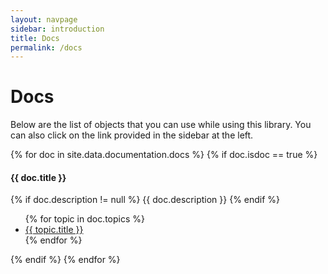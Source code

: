```yaml
---
layout: navpage
sidebar: introduction
title: Docs
permalink: /docs
---
```


# Docs

Below are the list of objects that you can use while using this library. You can also click on the link provided in the sidebar at the left.

{% for doc in site.data.documentation.docs %}
{% if doc.isdoc == true %}

#### {{ doc.title }}

{% if doc.description != null %}
{{ doc.description }}
{% endif %}

<ul>
    {% for topic in doc.topics %}
    <li><a href="{{ topic.url }}">{{ topic.title }}</a></li>
    {% endfor %}
</ul>

{% endif %}
{% endfor %}
